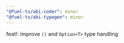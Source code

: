 ```yaml
---
"@fuel-ts/abi-coder": minor
"@fuel-ts/abi-typegen": minor
---
```


feat!: improve `()` and `Option<T>` type handling
